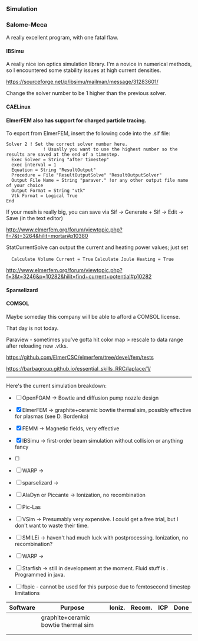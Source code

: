 ### Simulation

### Salome-Meca

A really excellent program, with one fatal flaw.

#### IBSimu

A really nice ion optics simulation library. I'm a novice in numerical methods, so I encountered some stability issues at high current densities. 

https://sourceforge.net/p/ibsimu/mailman/message/31283601/

Change the solver number to be 1 higher than the previous solver.

#### CAELinux

#### ElmerFEM also has support for charged particle tracing.

To export from ElmerFEM, insert the following code into the .sif file: 

```
Solver 2 ! Set the correct solver number here.
              ! Usually you want to use the highest number so the results are saved at the end of a timestep.
  Exec Solver = String "after timestep"
  exec interval = 1
  Equation = String "ResultOutput"
  Procedure = File "ResultOutputSolve" "ResultOutputSolver"
  Output File Name = String "paraver." !or any other output file name of your choice
  Output Format = String "vtk"
  Vtk Format = Logical True
End
```

If your mesh is really big, you can save via Sif -> Generate + Sif -> Edit -> Save (in the text editor)

http://www.elmerfem.org/forum/viewtopic.php?f=7&t=3264&hilit=mortar#p10380

StatCurrentSolve can output the current and heating power values; just set

`  Calculate Volume Current = True`
  `Calculate Joule Heating = True`

http://www.elmerfem.org/forum/viewtopic.php?f=3&t=3246&p=10282&hilit=find+current+potential#p10282

#### Sparselizard

#### COMSOL

Maybe someday this company will be able to afford a COMSOL license.

That day is not today.



Paraview - sometimes you've gotta hit color map > rescale to data range after reloading new .vtks.

https://github.com/ElmerCSC/elmerfem/tree/devel/fem/tests

https://barbagroup.github.io/essential_skills_RRC/laplace/1/







<hr>

Here's the current simulation breakdown:

- [ ] OpenFOAM -> Bowtie and diffusion pump nozzle design
- [x] ElmerFEM -> graphite+ceramic bowtie thermal sim, possibly effective for plasmas (see D. Bordenko)
- [x] FEMM -> Magnetic fields, very effective
- [x] IBSimu -> first-order beam simulation without collision or anything fancy
- [ ] 
- [ ] WARP -> 



- [ ] sparselizard -> 
- [ ] AlaDyn or Piccante -> Ionization, no recombination
- [ ] Pic-Las
- [ ] VSim -> Presumably very expensive. I could get a free trial, but I don't want to waste their time.

- [ ] SMILEi -> haven't had much luck with postprocessing. Ionization, no recombination?
- [ ] WARP -> 
- [ ] Starfish -> still in development at the moment. Fluid stuff is . Programmed in java.





- [ ] fbpic - cannot be used for this purpose due to femtosecond timestep limitations 

| Software | Purpose                             | Ioniz. | Recom. | ICP  | Done |
| -------- | ----------------------------------- | ------ | ------ | ---- | ---- |
|          | graphite+ceramic bowtie thermal sim |        |        |      |      |
|          |                                     |        |        |      |      |
|          |                                     |        |        |      |      |

